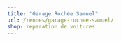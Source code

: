```yaml
---
title: "Garage Rochée Samuel"
url: /rennes/garage-rochee-samuel/
shop: réparation de voitures
---
```

